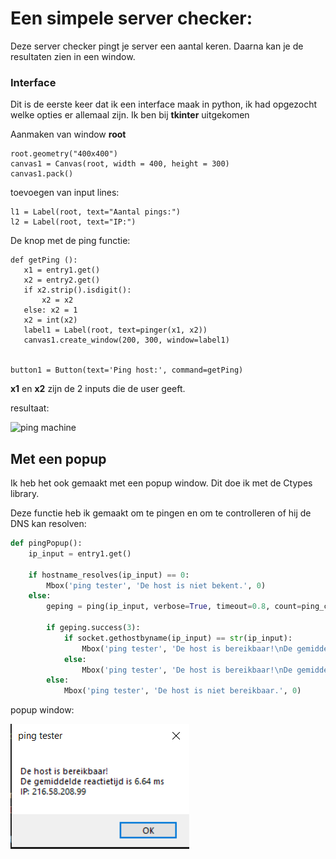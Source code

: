 
# Een simpele server checker:
Deze server checker pingt je server een aantal keren. Daarna kan je de resultaten zien in een window.

### Interface
Dit is de eerste keer dat ik een interface maak in python, ik had opgezocht welke opties er allemaal zijn. Ik ben bij **tkinter** uitgekomen

Aanmaken van window **root** 
 ```
 root.geometry("400x400")
 canvas1 = Canvas(root, width = 400, height = 300)
 canvas1.pack()
 ```
 toevoegen van input lines:
 ```
 l1 = Label(root, text="Aantal pings:")
 l2 = Label(root, text="IP:")
 ```
 
 De knop met de ping functie:
 ```
 def getPing ():
    x1 = entry1.get()
    x2 = entry2.get()
    if x2.strip().isdigit():
        x2 = x2
    else: x2 = 1
    x2 = int(x2)
    label1 = Label(root, text=pinger(x1, x2))
    canvas1.create_window(200, 300, window=label1)


button1 = Button(text='Ping host:', command=getPing)
 ```
 **x1** en **x2** zijn de 2 inputs die de user geeft.
 
resultaat:

![ping machine](https://user-images.githubusercontent.com/73792386/113689972-306e6200-96cb-11eb-8165-bcce9da6b475.PNG)

## Met een popup

Ik heb het ook gemaakt met een popup window. Dit doe ik met de Ctypes library.

Deze functie heb ik gemaakt om te pingen en om te controlleren of hij de DNS kan resolven:

```Python
def pingPopup():
    ip_input = entry1.get()

    if hostname_resolves(ip_input) == 0:
        Mbox('ping tester', 'De host is niet bekent.', 0)
    else:
        geping = ping(ip_input, verbose=True, timeout=0.8, count=ping_count, df=True)

        if geping.success(3):
            if socket.gethostbyname(ip_input) == str(ip_input):
                Mbox('ping tester', 'De host is bereikbaar!\nDe gemiddelde reactietijd is ' + str(geping.rtt_avg_ms) + " ms", 0)
            else:
                Mbox('ping tester', 'De host is bereikbaar!\nDe gemiddelde reactietijd is ' + str(geping.rtt_avg_ms) + " ms\nIP: " + socket.gethostbyname(ip_input), 0)
        else:
            Mbox('ping tester', 'De host is niet bereikbaar.', 0)
```
popup window:


![ping machine](https://raw.githubusercontent.com/larsbabs/sem-2/main/Oefen-Challenges/Server%20ping/google%20ping.PNG)
